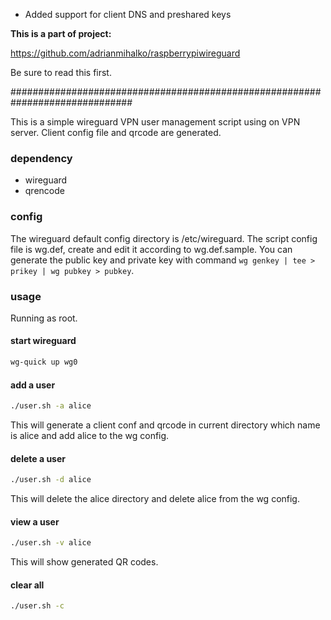 * Added support for client DNS and preshared keys

**This is a part of project:**

https://github.com/adrianmihalko/raspberrypiwireguard

Be sure to read this first.


##############################################################################




This is a simple wireguard VPN user management script using on VPN server.
Client config file and qrcode are generated.



### dependency

* wireguard
* qrencode

### config
The wireguard default config directory is /etc/wireguard.
The script config file is wg.def, create and edit it according to wg.def.sample.
You can generate the public key and private key with command `wg genkey | tee > prikey | wg pubkey > pubkey`.

### usage

Running as root.

#### start wireguard

```bash
wg-quick up wg0
```

#### add a user

```bash
./user.sh -a alice
```

This will generate a client conf and qrcode in current directory which name is alice
and add alice to the wg config.

#### delete a user

```bash
./user.sh -d alice
```
This will delete the alice directory and delete alice from the wg config.

#### view a user

```bash
./user.sh -v alice
```
This will show generated QR codes.


#### clear all

```bash
./user.sh -c
```
